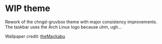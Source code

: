 # WIP theme

Rework of the chngd-gruvbox theme with major consistency improvements. The taskbar uses the Arch Linux logo because uhm, ugh...

Wallpaper credit: [theMackabu](https://github.com/themackabu)
